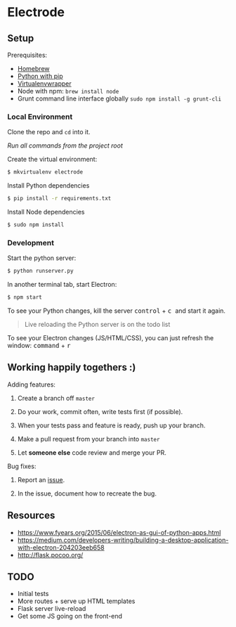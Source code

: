 # Electrode

## Setup

Prerequisites:
* [Homebrew](http://brew.sh/)
* [Python with pip](http://stackoverflow.com/a/17271838)
* [Virtualenvwrapper](https://virtualenvwrapper.readthedocs.org/en/latest/)
* Node with npm: `brew install node`
* Grunt command line interface globally `sudo npm install -g grunt-cli`

### Local Environment
Clone the repo and `cd` into it.

*Run all commands from the project root*

Create the virtual environment:
```Bash
$ mkvirtualenv electrode
```

Install Python dependencies
```Bash
$ pip install -r requirements.txt
```

Install Node dependencies
```Bash
$ sudo npm install
```

### Development

Start the python server:
```Bash
$ python runserver.py
```

In another terminal tab, start Electron:
```Bash
$ npm start
```

To see your Python changes, kill the server <kbd>control</kbd> + <kbd> c </kbd> and start it again.

> Live reloading the Python server is on the todo list

To see your Electron changes (JS/HTML/CSS), you can just refresh the window:
<kbd>command</kbd> + <kbd>r</kbd>


## Working happily togethers :)

Adding features:

1. Create a branch off `master`

2. Do your work, commit often, write tests first (if possible).

3. When your tests pass and feature is ready, push up your branch.  

4. Make a pull request from your branch into `master`

5. Let **someone else** code review and merge your PR.

Bug fixes:

1. Report an [issue](https://guides.github.com/features/issues/).

2. In the issue, document how to recreate the bug.

## Resources
- https://www.fyears.org/2015/06/electron-as-gui-of-python-apps.html
- https://medium.com/developers-writing/building-a-desktop-application-with-electron-204203eeb658
- http://flask.pocoo.org/

## TODO

- Initial tests
- More routes + serve up HTML templates
- Flask server live-reload
- Get some JS going on the front-end
